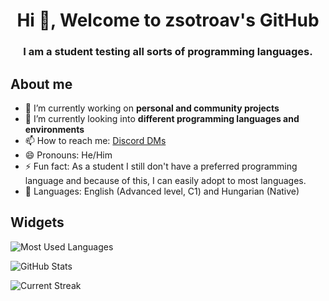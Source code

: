 <h1 align="center">Hi 👋, Welcome to zsotroav's GitHub</h1>
<h3 align="center">I am a student testing all sorts of programming languages.</h3>

<h2>About me</h2>

- 🔭 I’m currently working on **personal and community projects**
- 🌱 I’m currently looking into **different programming languages and environments**
- 📫 How to reach me: [Discord DMs](https://discord.com/users/389315198391025666)
- 😄 Pronouns: He/Him
- ⚡ Fun fact: As a student I still don't have a preferred programming language and because of this, I can easily adopt to most languages.
- 💬 Languages: English (Advanced level, C1) and Hungarian (Native)

<h2>Widgets</h2>

<p><img align="center" src="https://github-readme-stats.vercel.app/api/top-langs?username=zsotroav&show_icons=true&theme=dark&locale=en&layout=compact" alt="Most Used Languages" /></p>

<p><img align="center" src="https://github-readme-stats.vercel.app/api?username=zsotroav&show_icons=true&theme=dark&locale=en" alt="GitHub Stats" /></p>

<p><img align="center" src="https://github-readme-streak-stats.herokuapp.com/?user=zsotroav&theme=dark" alt="Current Streak" /></p>

